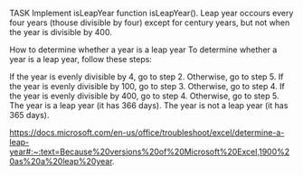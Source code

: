 TASK 
Implement isLeapYear function isLeapYear(). Leap year occours every four years (thouse divisible by four) except for century years, but not when the year is divisible by 400.

How to determine whether a year is a leap year
To determine whether a year is a leap year, follow these steps:

If the year is evenly divisible by 4, go to step 2. Otherwise, go to step 5.
If the year is evenly divisible by 100, go to step 3. Otherwise, go to step 4.
If the year is evenly divisible by 400, go to step 4. Otherwise, go to step 5.
The year is a leap year (it has 366 days).
The year is not a leap year (it has 365 days).

https://docs.microsoft.com/en-us/office/troubleshoot/excel/determine-a-leap-year#:~:text=Because%20versions%20of%20Microsoft%20Excel,1900%20as%20a%20leap%20year.